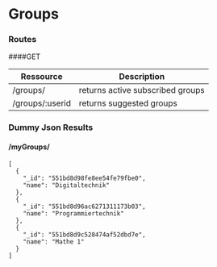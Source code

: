 # Groups



### Routes
####GET

|Ressource   | Description  |
|---|---|
|/groups/   | returns active subscribed groups  |
|/groups/:userid   | returns suggested groups  |


### Dummy Json Results

#### /myGroups/
```
[
  {
    "_id": "551bd8d98fe8ee54fe79fbe0",
    "name": "Digitaltechnik"
  },
  {
    "_id": "551bd8d96ac6271311173b03",
    "name": "Programmiertechnik"
  },
  {
    "_id": "551bd8d9c528474af52dbd7e",
    "name": "Mathe 1"
  }
]

```

